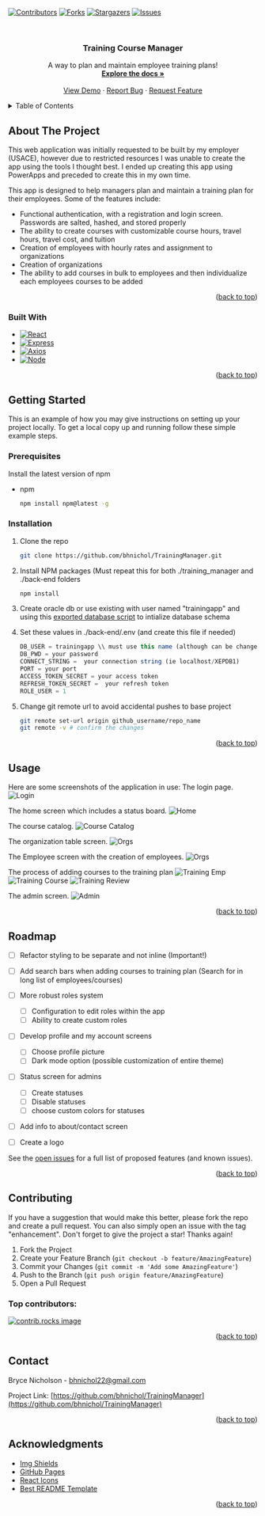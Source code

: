 <!-- Improved compatibility of back to top link: See: https://github.com/othneildrew/Best-README-Template/pull/73 -->
<a id="readme-top"></a>
<!--
*** Thanks for checking out the Best-README-Template. If you have a suggestion
*** that would make this better, please fork the repo and create a pull request
*** or simply open an issue with the tag "enhancement".
*** Don't forget to give the project a star!
*** Thanks again! Now go create something AMAZING! :D
-->



<!-- PROJECT SHIELDS -->
<!--
*** I'm using markdown "reference style" links for readability.
*** Reference links are enclosed in brackets [ ] instead of parentheses ( ).
*** See the bottom of this document for the declaration of the reference variables
*** for contributors-url, forks-url, etc. This is an optional, concise syntax you may use.
*** https://www.markdownguide.org/basic-syntax/#reference-style-links
-->
[![Contributors][contributors-shield]][contributors-url]
[![Forks][forks-shield]][forks-url]
[![Stargazers][stars-shield]][stars-url]
[![Issues][issues-shield]][issues-url]



<!-- PROJECT LOGO -->
<br />
<div align="center">
<!--   <a href="https://github.com/othneildrew/Best-README-Template">
    <img src="images/logo.png" alt="Logo" width="80" height="80">
  </a> -->

  <h3 align="center">Training Course Manager</h3>

  <p align="center">
    A way to plan and maintain employee training plans!
    <br />
    <a href="https://github.com/bhnichol/TrainingManager"><strong>Explore the docs »</strong></a>
    <br />
    <br />
    <a href="https://github.com/bhnichol/TrainingManager">View Demo</a>
    &middot;
    <a href="https://github.com/bhnichol/TrainingManager/issues/new?labels=bug&template=bug-report---.md">Report Bug</a>
    &middot;
    <a href="https://github.com/bhnichol/TrainingManager/issues/new?labels=enhancement&template=feature-request---.md">Request Feature</a>
  </p>
</div>



<!-- TABLE OF CONTENTS -->
<details>
  <summary>Table of Contents</summary>
  <ol>
    <li>
      <a href="#about-the-project">About The Project</a>
      <ul>
        <li><a href="#built-with">Built With</a></li>
      </ul>
    </li>
    <li>
      <a href="#getting-started">Getting Started</a>
      <ul>
        <li><a href="#prerequisites">Prerequisites</a></li>
        <li><a href="#installation">Installation</a></li>
      </ul>
    </li>
    <li><a href="#usage">Usage</a></li>
    <li><a href="#roadmap">Roadmap</a></li>
    <li><a href="#contributing">Contributing</a></li>
    <li><a href="#contact">Contact</a></li>
    <li><a href="#acknowledgments">Acknowledgments</a></li>
  </ol>
</details>



<!-- ABOUT THE PROJECT -->
## About The Project


This web application was initially requested to be built by my employer (USACE), however due to restricted resources I was unable to create the app using the tools I thought best. I ended up creating this app using PowerApps and preceded to create this in my own time.

This app is designed to help managers plan and maintain a training plan for their employees. Some of the features include:

* Functional authentication, with a registration and login screen. Passwords are salted, hashed, and stored properly
* The ability to create courses with customizable course hours, travel hours, travel cost, and tuition
* Creation of employees with hourly rates and assignment to organizations
* Creation of organizations
* The ability to add courses in bulk to employees and then individualize each employees courses to be added



<p align="right">(<a href="#readme-top">back to top</a>)</p>



### Built With

* [![React][React.js]][React-url]
* [![Express][expressjs.com]][express-url]
* [![Axios][axios-http.com]][axios-url]
* [![Node][Node.js]][node-url]

<p align="right">(<a href="#readme-top">back to top</a>)</p>



<!-- GETTING STARTED -->
## Getting Started

This is an example of how you may give instructions on setting up your project locally.
To get a local copy up and running follow these simple example steps.

### Prerequisites

Install the latest version of npm
* npm
  ```sh
  npm install npm@latest -g
  ```

### Installation

1. Clone the repo
   ```sh
   git clone https://github.com/bhnichol/TrainingManager.git
   ```
2. Install NPM packages (Must repeat this for both ./training_manager and ./back-end folders
   ```sh
   npm install
   ```
3. Create oracle db or use existing with user named "trainingapp" and using this [exported database script](./helper-scripts/exported_database.sql) to intialize database schema

4. Set these values in ./back-end/.env (and create this file if needed)
   ```js
   DB_USER = trainingapp \\ must use this name (although can be changed in the api and overall probably can me removed altogether)
   DB_PWD = your password
   CONNECT_STRING =  your connection string (ie localhost/XEPDB1)
   PORT = your port
   ACCESS_TOKEN_SECRET = your access token
   REFRESH_TOKEN_SECRET =  your refresh token
   ROLE_USER = 1
   ```
5. Change git remote url to avoid accidental pushes to base project
   ```sh
   git remote set-url origin github_username/repo_name
   git remote -v # confirm the changes
   ```
   
<p align="right">(<a href="#readme-top">back to top</a>)</p>



<!-- USAGE EXAMPLES -->
## Usage

Here are some screenshots of the application in use:
The login page.
![Login](./sample-img/LOGIN.PNG)

The home screen which includes a status board.
![Home](./sample-img/HOME.PNG)

The course catalog.
![Course Catalog](./sample-img/COURSE.PNG)

The organization table screen.
![Orgs](./sample-img/ORGS.PNG)

The Employee screen with the creation of employees.
![Orgs](./sample-img/EMPLOYEE-CREATION.PNG)

The process of adding courses to the training plan
![Training Emp](./sample-img/TRAINING-EMP.PNG)
![Training Course](./sample-img/TRAINING-COURSE.PNG)
![Training Review](./sample-img/TRAINING-REVIEW.PNG)

The admin screen.
![Admin](./sample-img/ADMIN.PNG)

<p align="right">(<a href="#readme-top">back to top</a>)</p>



<!-- ROADMAP -->
## Roadmap
- [ ] Refactor styling to be separate and not inline (Important!)
- [ ] Add search bars when adding courses to training plan (Search for in long list of employees/courses)
- [ ] More robust roles system
  - [ ] Configuration to edit roles within the app
  - [ ] Ability to create custom roles
- [ ] Develop profile and my account screens
  - [ ] Choose profile picture
  - [ ] Dark mode option (possible customization of entire theme)
- [ ] Status screen for admins
  - [ ] Create statuses
  - [ ] Disable statuses
  - [ ] choose custom colors for statuses   
- [ ] Add info to about/contact screen
- [ ] Create a logo



See the [open issues](https://github.com/bhnichol/TrainingManager/issues) for a full list of proposed features (and known issues).

<p align="right">(<a href="#readme-top">back to top</a>)</p>



<!-- CONTRIBUTING -->
## Contributing

If you have a suggestion that would make this better, please fork the repo and create a pull request. You can also simply open an issue with the tag "enhancement".
Don't forget to give the project a star! Thanks again!

1. Fork the Project
2. Create your Feature Branch (`git checkout -b feature/AmazingFeature`)
3. Commit your Changes (`git commit -m 'Add some AmazingFeature'`)
4. Push to the Branch (`git push origin feature/AmazingFeature`)
5. Open a Pull Request

### Top contributors:

<a href="https://github.com/bhnichol/TrainingManager/graphs/contributors">
  <img src="https://contrib.rocks/image?repo=bhnichol/TrainingManager" alt="contrib.rocks image" />
</a>

<p align="right">(<a href="#readme-top">back to top</a>)</p>

<!-- CONTACT -->
## Contact

Bryce Nicholson - bhnichol22@gmail.com 

Project Link: [https://github.com/bhnichol/TrainingManager](https://github.com/bhnichol/TrainingManager)

<p align="right">(<a href="#readme-top">back to top</a>)</p>



<!-- ACKNOWLEDGMENTS -->
## Acknowledgments

* [Img Shields](https://shields.io)
* [GitHub Pages](https://pages.github.com)
* [React Icons](https://react-icons.github.io/react-icons/search)
* [Best README Template](https://github.com/othneildrew/Best-README-Template)

<p align="right">(<a href="#readme-top">back to top</a>)</p>



<!-- MARKDOWN LINKS & IMAGES -->
<!-- https://www.markdownguide.org/basic-syntax/#reference-style-links -->
[contributors-shield]: https://img.shields.io/github/contributors/bhnichol/TrainingManager.svg?style=for-the-badge
[contributors-url]: https://github.com/bhnichol/TrainingManager/graphs/contributors
[forks-shield]: https://img.shields.io/github/forks/bhnichol/TrainingManager.svg?style=for-the-badge
[forks-url]: https://github.combhnichol/TrainingManager/network/members
[stars-shield]: https://img.shields.io/github/stars/bhnichol/TrainingManager.svg?style=for-the-badge
[stars-url]: https://github.com/bhnichol/TrainingManager/stargazers
[issues-shield]: https://img.shields.io/github/issues/bhnichol/TrainingManager.svg?style=for-the-badge
[issues-url]: https://github.com/bhnichol/TrainingManager/issues
[product-screenshot]: images/screenshot.png
[Next.js]: https://img.shields.io/badge/next.js-000000?style=for-the-badge&logo=nextdotjs&logoColor=white
[Next-url]: https://nextjs.org/
[React.js]: https://img.shields.io/badge/React-20232A?style=for-the-badge&logo=react&logoColor=61DAFB
[React-url]: https://reactjs.org/
[Vue.js]: https://img.shields.io/badge/Vue.js-35495E?style=for-the-badge&logo=vuedotjs&logoColor=4FC08D
[Vue-url]: https://vuejs.org/
[Angular.io]: https://img.shields.io/badge/Angular-DD0031?style=for-the-badge&logo=angular&logoColor=white
[Angular-url]: https://angular.io/
[Svelte.dev]: https://img.shields.io/badge/Svelte-4A4A55?style=for-the-badge&logo=svelte&logoColor=FF3E00
[Svelte-url]: https://svelte.dev/
[Laravel.com]: https://img.shields.io/badge/Laravel-FF2D20?style=for-the-badge&logo=laravel&logoColor=white
[Laravel-url]: https://laravel.com
[Bootstrap.com]: https://img.shields.io/badge/Bootstrap-563D7C?style=for-the-badge&logo=bootstrap&logoColor=white
[Bootstrap-url]: https://getbootstrap.com
[JQuery.com]: https://img.shields.io/badge/jQuery-0769AD?style=for-the-badge&logo=jquery&logoColor=white
[JQuery-url]: https://jquery.com 
[expressjs.com]: https://img.shields.io/badge/Express-0769AD?style=for-the-badge&logo=express&logoColor=white
[express-url]: https://expressjs.com/
[axios-http.com]: https://img.shields.io/badge/axios-0769AD?style=for-the-badge&logo=axios&logoColor=white
[axios-url]: https://axios-http.com.com/
[Node.js]: https://img.shields.io/badge/node.js-000000?style=for-the-badge&logo=nodedotjs&logoColor=white
[Node-url]: https://nodejs.org/

